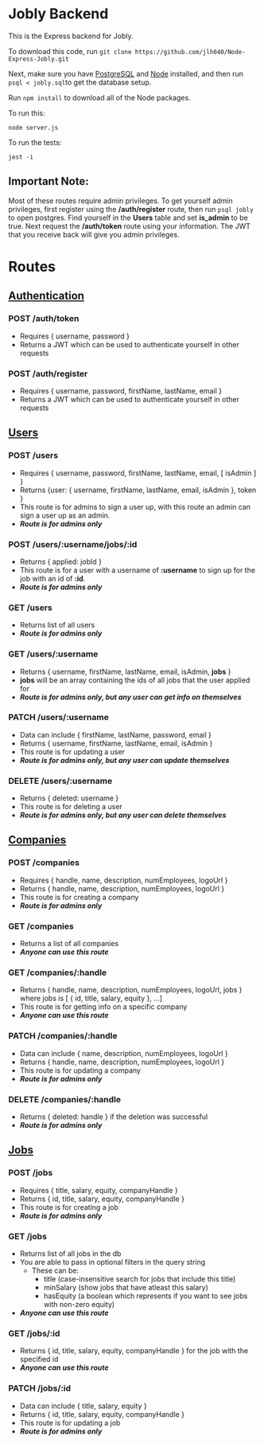 # Jobly Backend

This is the Express backend for Jobly.

To download this code, run `git clone https://github.com/jlh040/Node-Express-Jobly.git`

Next, make sure you have [PostgreSQL](https://www.postgresql.org/) and [Node](https://nodejs.org/en/) installed, and then run `psql < jobly.sql`to get the database setup.

Run `npm install` to download all of the Node packages. 

To run this:

    node server.js

To run the tests:

    jest -i



## Important Note:

Most of these routes require admin privileges. To get yourself admin privileges, first register using the **/auth/register** route, then run `psql jobly` to open postgres. Find yourself in the **Users** table and set **is_admin** to be true. Next request the **/auth/token** route using your information. The JWT that you receive back will give you admin privileges.

# Routes

## <u>Authentication</u>

### POST /auth/token

- Requires { username, password }
- Returns a JWT which can be used to authenticate yourself in other requests

### POST /auth/register

- Requires { username, password, firstName, lastName, email }
- Returns a JWT which can be used to authenticate yourself in other requests

## <u>Users</u>

### POST /users

- Requires { username, password, firstName, lastName, email, [ isAdmin ] }
- Returns {user: { username, firstName, lastName, email, isAdmin }, token }
- This route is for admins to sign a user up, with this route an admin can sign a user up as an admin.
- ***Route is for admins only***

### POST /users/:username/jobs/:id

- Returns { applied: jobId }
- This route is for a user with a username of **:username** to sign up for the job with an id of **:id**.
- ***Route is for admins only***

### GET /users

- Returns list of all users
- ***Route is for admins only***

### GET /users/:username

- Returns { username, firstName, lastName, email, isAdmin, **jobs** }
- **jobs** will be an array containing the ids of all jobs that the user applied for
- ***Route is for admins only, but any user can get info on themselves***

### PATCH /users/:username

- Data can include { firstName, lastName, password, email }
- Returns { username, firstName, lastName, email, isAdmin }
- This route is for updating a user
- ***Route is for admins only, but any user can update themselves***

### DELETE /users/:username

- Returns { deleted: username }
- This route is for deleting a user
- ***Route is for admins only, but any user can delete themselves***

## <u>Companies</u>

### POST /companies

- Requires { handle, name, description, numEmployees, logoUrl }
- Returns { handle, name, description, numEmployees, logoUrl }
- This route is for creating a company
- ***Route is for admins only***

### GET /companies

- Returns a list of all companies
- ***Anyone can use this route***

### GET /companies/:handle

- Returns { handle, name, description, numEmployees, logoUrl, jobs } where jobs is [ { id, title, salary, equity }, ...]
- This route is for getting info on a specific company
- ***Anyone can use this route***

### PATCH /companies/:handle

- Data can include { name, description, numEmployees, logoUrl }
- Returns { handle, name, description, numEmployees, logoUrl }
- This route is for updating a company
- ***Route is for admins only***

### DELETE /companies/:handle

- Returns { deleted: handle } if the deletion was successful
- ***Route is for admins only***

## <u>Jobs</u>

### POST /jobs

- Requires { title, salary, equity, companyHandle }
- Returns { id, title, salary, equity, companyHandle }
- This route is for creating a job
- ***Route is for admins only***

### GET /jobs

- Returns list of all jobs in the db
- You are able to pass in optional filters in the query string
  - These can be:
    - title (case-insensitive search for jobs that include this title)
    - minSalary (show jobs that have atleast this salary)
    - hasEquity (a boolean which represents if you want to see jobs with non-zero equity)
- ***Anyone can use this route***

### GET /jobs/:id

- Returns { id, title, salary, equity, companyHandle } for the job with the specified id
- ***Anyone can use this route***

### PATCH /jobs/:id

- Data can include { title, salary, equity }
- Returns { id, title, salary, equity, companyHandle }
- This route is for updating a job
- ***Route is for admins only***
